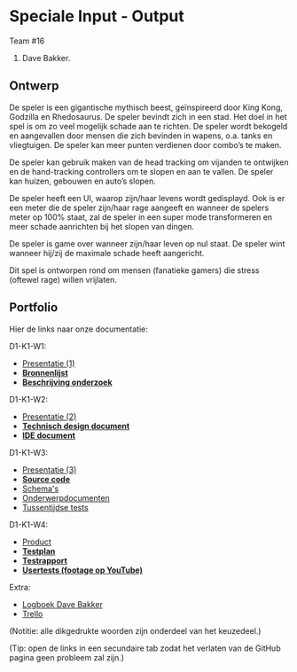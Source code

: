# Speciale Input - Output

Team #16
1. Dave Bakker.

## Ontwerp

De speler is een gigantische mythisch beest, geïnspireerd door King Kong, Godzilla en Rhedosaurus.
De speler bevindt zich in een stad. Het doel in het spel is om zo veel mogelijk schade aan te richten. De speler wordt bekogeld en aangevallen door mensen die zich bevinden in wapens, o.a. tanks en vliegtuigen. De speler kan meer punten verdienen door combo’s te maken.

De speler kan gebruik maken van de head tracking om vijanden te ontwijken en de hand-tracking controllers om te slopen en aan te vallen. De speler kan huizen, gebouwen en auto’s slopen.

De speler heeft een UI, waarop zijn/haar levens wordt gedisplayd. Ook is er een meter die de speler zijn/haar rage aangeeft en wanneer de spelers meter op 100% staat, zal de speler in een super mode transformeren en meer schade aanrichten bij het slopen van dingen.

De speler is game over wanneer zijn/haar leven op nul staat.
De speler wint wanneer hij/zij de maximale schade heeft aangericht.

Dit spel is ontworpen rond om mensen (fanatieke gamers) die stress (oftewel rage) willen vrijlaten.


## Portfolio

Hier de links naar onze documentatie:

D1-K1-W1:
* [Presentatie (1)](https://docs.google.com/presentation/d/1UW9WHgsj-t57Ceb65hDU4s2L42CUcESf6Rq5U8K4WSg/edit?usp=sharing)
* [__Bronnenlijst__](https://drive.google.com/file/d/1hxKrCu9GXQFzFfCu9l_7dYYqLeaaWvJZ/view?usp=sharing)
* [__Beschrijving onderzoek__](https://drive.google.com/file/d/1pumLv6O9vQ4woqV8dsebwakuv3hUr6Y1/view?usp=sharing)

D1-K1-W2:
* [Presentatie (2)](https://docs.google.com/presentation/d/1luNqptWg_HmfPHQU2XJd0iP1Pc_xJlvMG_kLePikuhs/edit?usp=sharing)
* [__Technisch design document__](https://drive.google.com/file/d/1gPmpUKdePJeDPwYBQtg6GucqsZt1I0wn/view?usp=sharing)
* [__IDE document__](https://drive.google.com/file/d/19_EPPnnqdyQoIuN4LuqnKg_-2er_AxlF/view?usp=sharing)

D1-K1-W3:
* [Presentatie (3)](https://docs.google.com/presentation/d/1RfAexsPfmazTtIJ7ebs4T_XWbmdc1RqCjhKLe9dajxg/edit?usp=sharing)
* [__Source code__](#)
* [Schema's](#)
* [Onderwerpdocumenten](https://drive.google.com/file/d/18Ab9ndmi2zV0M6KQzUb6sP4YDtaq6VkZ/view?usp=sharing)
* [Tussentijdse tests](https://drive.google.com/file/d/1vwvwu_DJU_AvRv_kSjf5yTJMBUEZoHmX/view?usp=sharing)

D1-K1-W4:
* [Product](#)
* [__Testplan__](https://drive.google.com/file/d/1QPRCjBxtYnP-iTSmVJ9WmOaaGn6kaJvP/view?usp=sharing)
* [__Testrapport__](#)
* [__Usertests (footage op YouTube)__](#)

Extra:
* [Logboek Dave Bakker](https://docs.google.com/spreadsheets/d/1ADUlzbhDDSxK8JQGINdzIm-Rh_wz_pmmVQcEgMS8_G8/edit?usp=sharing)
* [Trello](https://trello.com/b/T7uiUk1U/projectgamelab)

(Notitie: alle dikgedrukte woorden zijn onderdeel van het keuzedeel.)

(Tip: open de links in een secundaire tab zodat het verlaten van de GitHub pagina geen probleem zal zijn.)
